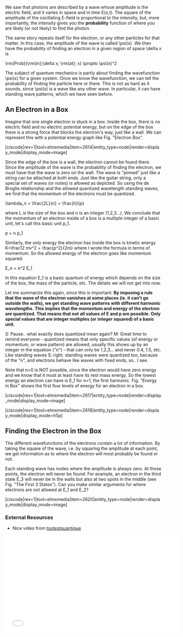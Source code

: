We saw that photons are described by a wave whose amplitude is the electric field, and it varies in space and in time <lrn-math>E(x,t)</lrn-math>. The square of the amplitude of the oscillating E-field is proportional to the intensity, but, more importantly, the intensity gives you the **probability** function of where you are likely (or not likely) to find the photon.

The same story repeats itself for the electron, or any other particles for that matter. In this case, the amplitude of the wave is called <lrn-math>\psi(x)</lrn-math>. We then have the probability of finding an electron in a given region of space <lrn-math>\delta x</lrn-math> is

<lrn-math>\rm{Prob}(\rm{in}\;\delta x\; \rm{at}\; x) \propto \psi(x)^2</lrn-math>

The subject of quantum mechanics is partly about finding the wavefunction <lrn-math>\psi(x)</lrn-math> for a given system. Once we know the wavefunction, we can tell the probability of finding the particle here or there. This is not as hard as it sounds, since <lrn-math>\psi(x)</lrn-math> is a wave like any other wave. In particular, it can have standing wave patterns, which we have seen before.

## An Electron in a Box 

Imagine that one single electron is stuck in a box. Inside the box, there is no electric field and no electric potential energy, but on the edge of the box there is a strong force that blocks the electron's way, just like a wall. We can represent this with a potential energy graph like Fig. "Electron Box".

[ciscode|rev=1|tool=elmsmedia|item=2614|entity_type=node|render=display_mode|display_mode=image]

Since the edge of the box is a wall, the electron cannot be found there. Since the amplitude of the wave is the probability of finding the electron, we must have that the wave is zero on the wall. The wave is "pinned" just like a string can be attached at both ends. Just like the guitar string, only a special set of waves (or notes) is allowed as depicted. So using the de Broglie relationship and the allowed quantized wavelength standing waves, we find that the momentum of the electrons must be quantized.

<lrn-math>\lambda_n = \frac{2L}{n} = \frac{h}{p}</lrn-math>

where L is the size of the box and n is an integer (1,2,3...). We conclude that the momentum of an electron inside of a box is a multiple integer of a basic unit, let's call this basic unit <lrn-math>p_1</lrn-math>.

<lrn-math>p = n p_1</lrn-math>

Similarly, the only energy the electron has inside the box is kinetic energy <lrn-math>K=\frac12 mv^2 = \frac{p^2}{2m}</lrn-math> where I wrote the formula in terms of momentum. So the allowed energy of the electron goes like momentum squared.

<lrn-math>E_n = n^2 E_1</lrn-math>

In this equation <lrn-math>E_1</lrn-math> is a basic quantum of energy which depends on the size of the box, the mass of the particle, etc. The details we will not get into now. 

Let me summarize this again, since this is important:
**By imposing a rule that the wave of the electron vanishes at some places (ie. it can't go outside the walls), we get standing wave patterns with different harmonic wavelengths. This implies that the momentum and energy of the electron are quantized. That means that not all values of E and p are possible. Only special values that are integer multiples (or integer squared) of a basic unit.**

S: Pause.. what exactly does quantized mean again?
M: Great time to remind everyone - quantized means that only specific values (of energy or momentum, or wave pattern) are allowed, usually this shows up by an integer in the equation ("n") - that can only be 1,2,3... and never 0.4, 1.5, etc. Like standing waves
S: right. standing waves were quantized too, because of the "n", and electrons behave like waves with fixed ends, so.. I see.

Note that n=0 is NOT possible, since the electron would have zero energy and we know that it must at least have its rest mass energy. So the lowest energy an electron can have is <lrn-math>E_1</lrn-math> for n=1, the first harmonic. Fig. "Energy in Box" shows the first four levels of energy for an electron in a box.

[ciscode|rev=1|tool=elmsmedia|item=2617|entity_type=node|render=display_mode|display_mode=image]

[ciscode|rev=1|tool=elmsmedia|item=2618|entity_type=node|render=display_mode|display_mode=h5p]

## Finding the Electron in the Box 

The different wavefunctions of the electrons contain a lot of information. By taking the square of the wave, i.e. by squaring the amplitude at each point, we get information as to where the electron will most probably be found or not.

Each standing wave has nodes where the amplitude is always zero. At those points, the electron will never be found. For example, an electron in the third state <lrn-math>E_3</lrn-math> will never be in the walls but also at two spots in the middle (see Fig. "The First 3 States"). Can you make similar arguments for where electrons are not allowed at <lrn-math>E_1</lrn-math> and <lrn-math>E_2</lrn-math>?

[ciscode|rev=1|tool=elmsmedia|item=2620|entity_type=node|render=display_mode|display_mode=image]

### External Resources 

- Nice video from [toutestquantique](http://www.toutestquantique.fr/#credits)

 <iframe allowfullscreen="" frameborder="0" height="315" src="//www.youtube.com/embed/hgwm4Nsqpuc?rel=0" width="560"> </iframe>